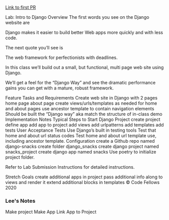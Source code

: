 [Link to first PR]()

Lab: Intro to Django
Overview
The first words you see on the Django website are

Django makes it easier to build better Web apps more quickly and with less code.

The next quote you’ll see is

The web framework for perfectionists with deadlines.

In this class we’ll build out a small, but functional, multi page web site using Django.

We’ll get a feel for the “Django Way” and see the dramatic performance gains you can get with a mature, robust framework.

Feature Tasks and Requirements
Create web site in Django with 2 pages
home page
about page
create views/urls/templates as needed for home and about pages
use ancestor template to contain navigation elements
Should be built the “Django way” aka match the structure of in-class demo
Implementation Notes
Typical Steps to Start Django Project
create project
define app
add app to project
add views
add urlpatterns
add templates
add tests
User Acceptance Tests
Use Django’s built in testing tools
Test that home and about url status codes
Test home and about url template use, including ancestor template.
Configuration
create a Github repo named django-snacks
create folder django_snacks
create django project named snacks_project
create django app named snacks
Use poetry to initialize project folder.

Refer to Lab Submission Instructions for detailed instructions.

Stretch Goals
create additional apps in project
pass additional info along to views and render it
extend additional blocks in templates
© Code Fellows 2020

### Lee's Notes
Make project
Make App
Link App to Project